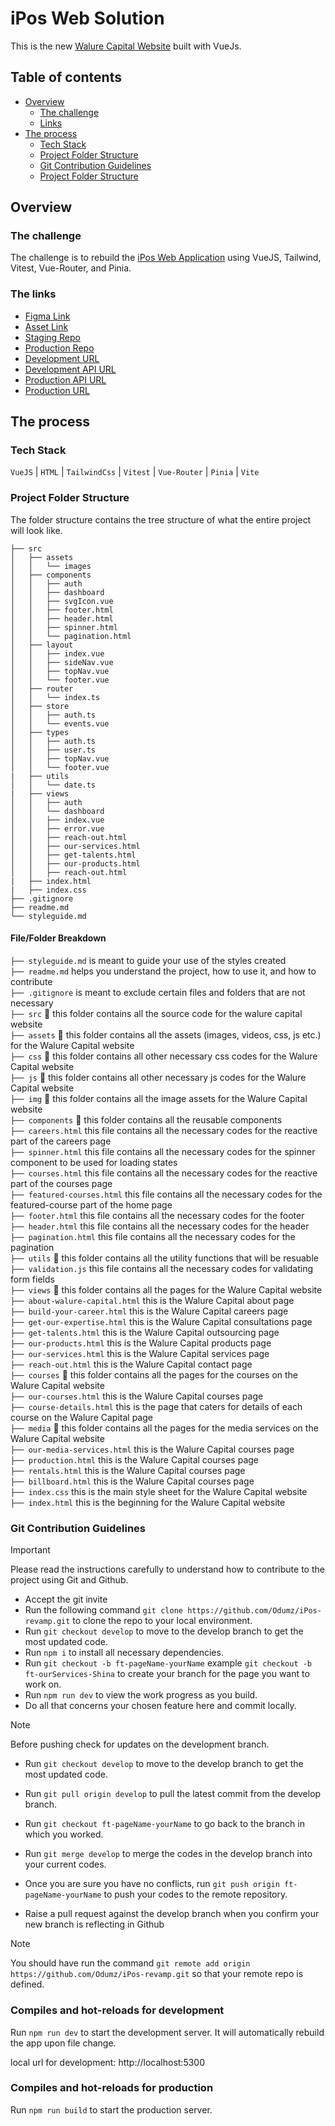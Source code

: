 # iPos Web Solution

This is the new [Walure Capital Website](https://walurecapital.com) built with VueJs.

## Table of contents

- [Overview](#overview)
  - [The challenge](#the-challenge)
  - [Links](#the-links)
- [The process](#the-process)
  - [Tech Stack](#tech-stack)
  - [Project Folder Structure](#project-folder-structure)
  - [Git Contribution Guidelines](#git-contribution-guidelines)
  - [Project Folder Structure](#project-folder-structure)
  <!-- - [What I learned](#what-i-learned)
  - [Continued development](#continued-development)
  - [Useful resources](#useful-resources) -->
<!-- - [Author](#author)
- [Acknowledgments](#acknowledgments) -->

## Overview

### The challenge

The challenge is to rebuild the [iPos Web Application](https://ipos-smartware.com) using VueJS, Tailwind, Vitest, Vue-Router, and Pinia.

### The links

- [Figma Link](https://www.figma.com/file/ptuoX8QVvt0srLvt8W4unh/Ipos-Redesign?type=design&node-id=1-2&mode=design&t=bc0krDACdLFEGqlf-0)
- [Asset Link](https://cloudinary.com/)
- [Staging Repo](https://github.com/Odumz/iPos-revamp)
- [Production Repo](https://github.com/)
- [Development URL](https://ipos-by-smartware.netlify.app)
- [Development API URL]()
- [Production API URL]()
- [Production URL](https://ipos-smartware.com)


## The process

### Tech Stack

`VueJS` | `HTML` | `TailwindCss` | `Vitest` | `Vue-Router` | `Pinia` | `Vite`


### Project Folder Structure

The folder structure contains the tree structure of what the entire project will look like.

```
├── src
│   ├── assets
│   │   └── images
│   ├── components
│   │   ├── auth
│   │   ├── dashboard
│   │   ├── svgIcon.vue
│   │   ├── footer.html
│   │   ├── header.html
│   │   ├── spinner.html
│   │   └── pagination.html
│   ├── layout
│   │   ├── index.vue
│   │   ├── sideNav.vue
│   │   ├── topNav.vue
│   │   └── footer.vue
│   ├── router
│   │   └── index.ts
│   ├── store
│   │   ├── auth.ts
│   │   └── events.vue
│   ├── types
│   │   ├── auth.ts
│   │   ├── user.ts
│   │   ├── topNav.vue
│   │   └── footer.vue
|   ├── utils
│   │   └── date.ts
|   ├── views
│   │   ├── auth
│   │   └── dashboard
│   │   ├── index.vue
│   │   ├── error.vue
│   │   ├── reach-out.html
│   │   ├── our-services.html
│   │   ├── get-talents.html
│   │   ├── our-products.html
│   │   ├── reach-out.html
|   ├── index.html
|   ├── index.css
├── .gitignore
├── readme.md
└── styleguide.md
```

#### File/Folder Breakdown
`├── styleguide.md`  is meant to guide your use of the styles created <br />
`├── readme.md` helps you understand the project, how to use it, and how to contribute <br />
`├── .gitignore` is meant to exclude certain files and folders that are not necessary <br />
`├── src` 📂 this folder contains all the source code for the walure capital website <br />
`├── assets` 📂 this folder contains all the assets (images, videos, css, js etc.) for the Walure Capital website <br />
`├── css` 📂 this folder contains all other necessary css codes for the Walure Capital website <br />
`├── js` 📂 this folder contains all other necessary js codes for the Walure Capital website <br />
`├── img` 📂 this folder contains all the image assets for the Walure Capital website <br />
`├── components` 📂 this folder contains all the reusable components <br />
`├── careers.html` this file contains all the necessary codes for the reactive part of the careers page <br />
`├── spinner.html` this file contains all the necessary codes for the spinner component to be used for loading states <br />
`├── courses.html` this file contains all the necessary codes for the reactive part of the courses page <br />
`├── featured-courses.html` this file contains all the necessary codes for the featured-course part of the home page <br />
`├── footer.html` this file contains all the necessary codes for the footer <br />
`├── header.html` this file contains all the necessary codes for the header <br />
`├── pagination.html` this file contains all the necessary codes for the pagination <br />
`├── utils` 📂 this folder contains all the utility functions that will be resuable <br />
`├── validation.js` this file contains all the necessary codes for validating form fields <br />
`├── views` 📂 this folder contains all the pages for the Walure Capital website <br />
`├── about-walure-capital.html` this is the Walure Capital about page <br />
`├── build-your-career.html` this is the Walure Capital careers page <br />
`├── get-our-expertise.html` this is the Walure Capital consultations page <br />
`├── get-talents.html` this is the Walure Capital outsourcing page <br />
`├── our-products.html` this is the Walure Capital products page <br />
`├── our-services.html` this is the Walure Capital services page <br />
`├── reach-out.html` this is the Walure Capital contact page <br />
`├── courses` 📂 this folder contains all the pages for the courses on the Walure Capital website <br />
`├── our-courses.html` this is the Walure Capital courses page <br />
`├── course-details.html` this is the page that caters for details of each course on the Walure Capital page <br />
`├── media` 📂 this folder contains all the pages for the media services on the Walure Capital website <br />
`├── our-media-services.html` this is the Walure Capital courses page <br />
`├── production.html` this is the Walure Capital courses page <br />
`├── rentals.html` this is the Walure Capital courses page <br />
`├── billboard.html` this is the Walure Capital courses page <br />
`├── index.css` this is the main style sheet for the Walure Capital website <br />
`├── index.html` this is the beginning for the Walure Capital website <br />

### Git Contribution Guidelines

> [!IMPORTANT]
> Please read the instructions carefully to understand how to contribute to the project using Git and Github.

- Accept the git invite
- Run the following command `git clone https://github.com/Odumz/iPos-revamp.git` to clone the repo to your local environment.
- Run `git checkout develop` to move to the develop branch to get the most updated code.
- Run `npm i` to install all necessary dependencies.
- Run `git checkout -b ft-pageName-yourName` example `git checkout -b ft-ourServices-Shina` to create your branch for the page you want to work on.
- Run `npm run dev` to view the work progress as you build.
- Do all that concerns your chosen feature here and commit locally.

> [!NOTE]
> Before pushing check for updates on the development branch.
- Run `git checkout develop` to move to the develop branch to get the most updated code.
- Run `git pull origin develop` to pull the latest commit from the develop branch.
- Run `git checkout ft-pageName-yourName` to go back to the branch in which you worked.
- Run `git merge develop` to merge the codes in the develop branch into your current codes.

- Once you are sure you have no conflicts, run `git push origin ft-pageName-yourName` to push your codes to the remote repository.
- Raise a pull request against the develop branch when you confirm your new branch is reflecting in Github

> [!NOTE]
> You should have run the command `git remote add origin https://github.com/Odumz/iPos-revamp.git` so that your remote repo is defined.

### Compiles and hot-reloads for development
Run `npm run dev` to start the development server. It will automatically rebuild the app upon file change.

local url for development: http://localhost:5300

### Compiles and hot-reloads for production
Run `npm run build` to start the production server.
<!--
### Run tests
Run `npm run test` in the terminal to run the tests. -->
